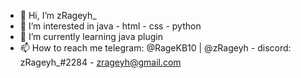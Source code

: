 - 👋 Hi, I’m zRageyh_
- 👀 I’m interested in java - html - css - python
- 🌱 I’m currently learning java plugin
- 📫 How to reach me telegram: @RageKB10 | @zRageyh - discord: zRageyh_#2284 - zrageyh@gmail.com

<!---
zRageyh_ is a ✨ special ✨ repository because its `README.md` (this file) appears on your GitHub profile.
You can click the Preview link to take a look at your changes.
--->
